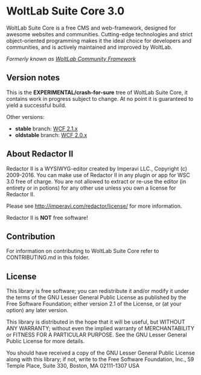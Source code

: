 WoltLab Suite Core 3.0
======================

WoltLab Suite Core is a free CMS and web-framework, designed for awesome websites and communities. Cutting-edge technologies and strict object-oriented programming makes it the ideal choice for developers and communities, and is actively maintained and improved by WoltLab.

_Formerly known as [WoltLab Community Framework](https://community.woltlab.com/thread/249026-introducing-woltlab-suite-3-0/)_

Version notes
-------------

This is the **EXPERIMENTAL/crash-for-sure** tree of WoltLab Suite Core, it contains work in progress subject to change. At no point it is guaranteed to yield a successful build.

Other versions:
- **stable** branch: [WCF 2.1.x](https://github.com/WoltLab/WCF/tree/master)
- **oldstable** branch: [WCF 2.0.x](https://github.com/WoltLab/WCF/tree/2.0)

About Redactor II
-----------------

Redactor II is a WYSIWYG-editor created by Imperavi LLC., Copyright (c) 2009-2016. You can make use of Redactor II in any plugin or app for WSC 3.0 free of charge. You are not allowed to extract or re-use the editor (in entirety or in potions) for any other use unless you own a license for Redactor II.

Please see http://imperavi.com/redactor/license/ for more information.

Redactor II is **NOT** free software!

Contribution
------------

For information on contributing to WoltLab Suite Core refer to CONTRIBUTING.md in this folder.

License
-------

This library is free software; you can redistribute it and/or
modify it under the terms of the GNU Lesser General Public License
as published by the Free Software Foundation; either version 2.1
of the License, or (at your option) any later version.

This library is distributed in the hope that it will be useful,
but WITHOUT ANY WARRANTY; without even the implied warranty of
MERCHANTABILITY or FITNESS FOR A PARTICULAR PURPOSE. See the GNU
Lesser General Public License for more details.

You should have received a copy of the GNU Lesser General Public
License along with this library; if not, write to the Free Software
Foundation, Inc., 59 Temple Place, Suite 330, Boston, MA 02111-1307 USA
